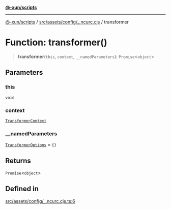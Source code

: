 [**@-xun/scripts**](../../../../../README.md)

***

[@-xun/scripts](../../../../../README.md) / [src/assets/config/\_.ncurc.cjs](../README.md) / transformer

# Function: transformer()

> **transformer**(`this`, `context`, `__namedParameters`): `Promise`\<`object`\>

## Parameters

### this

`void`

### context

[`TransformerContext`](../../../type-aliases/TransformerContext.md)

### \_\_namedParameters

[`TransformerOptions`](../../../type-aliases/TransformerOptions.md) = `{}`

## Returns

`Promise`\<`object`\>

## Defined in

[src/assets/config/\_.ncurc.cjs.ts:6](https://github.com/Xunnamius/xscripts/blob/395ccb9751d5eb5067af3fe099bacae7d9b7a116/src/assets/config/_.ncurc.cjs.ts#L6)
